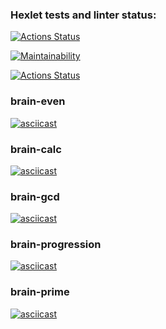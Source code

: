 ### Hexlet tests and linter status:
[![Actions Status](https://github.com/linearPy/python-project-lvl1/workflows/hexlet-check/badge.svg)](https://github.com/linearPy/python-project-lvl1/actions)

[![Maintainability](https://api.codeclimate.com/v1/badges/f9d7b829e73f28db6fc5/maintainability)](https://codeclimate.com/github/linearPy/python-project-lvl1/maintainability)

[![Actions Status](https://github.com/linearPy/python-project-lvl1/workflows/linter-check/badge.svg)](https://github.com/linearPy/python-project-lvl1/actions)

### brain-even
[![asciicast](https://asciinema.org/a/454563.svg)](https://asciinema.org/a/454563)

### brain-calc
[![asciicast](https://asciinema.org/a/454860.svg)](https://asciinema.org/a/454860)

### brain-gcd
[![asciicast](https://asciinema.org/a/454901.svg)](https://asciinema.org/a/454901)

### brain-progression
[![asciicast](https://asciinema.org/a/455270.svg)](https://asciinema.org/a/455270)

### brain-prime
[![asciicast](https://asciinema.org/a/456863.svg)](https://asciinema.org/a/456863)
